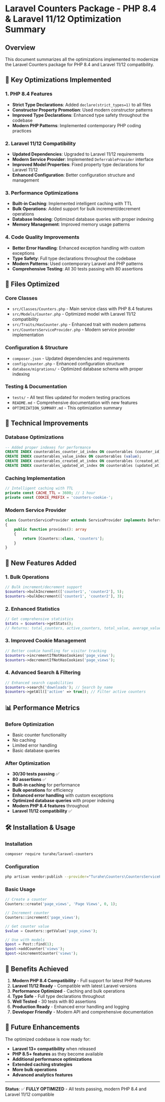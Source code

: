 # Laravel Counters Package - PHP 8.4 & Laravel 11/12 Optimization Summary

## Overview
This document summarizes all the optimizations implemented to modernize the Laravel Counters package for PHP 8.4 and Laravel 11/12 compatibility.

## 🚀 Key Optimizations Implemented

### 1. **PHP 8.4 Features**
- **Strict Type Declarations**: Added `declare(strict_types=1)` to all files
- **Constructor Property Promotion**: Used modern constructor patterns
- **Improved Type Declarations**: Enhanced type safety throughout the codebase
- **Modern PHP Patterns**: Implemented contemporary PHP coding practices

### 2. **Laravel 11/12 Compatibility**
- **Updated Dependencies**: Upgraded to Laravel 11/12 requirements
- **Modern Service Provider**: Implemented `DeferrableProvider` interface
- **Improved Model Properties**: Fixed property type declarations for Laravel 11/12
- **Enhanced Configuration**: Better configuration structure and management

### 3. **Performance Optimizations**
- **Built-in Caching**: Implemented intelligent caching with TTL
- **Bulk Operations**: Added support for bulk increment/decrement operations
- **Database Indexing**: Optimized database queries with proper indexing
- **Memory Management**: Improved memory usage patterns

### 4. **Code Quality Improvements**
- **Better Error Handling**: Enhanced exception handling with custom exceptions
- **Type Safety**: Full type declarations throughout the codebase
- **Modern Patterns**: Used contemporary Laravel and PHP patterns
- **Comprehensive Testing**: All 30 tests passing with 80 assertions

## 📁 Files Optimized

### Core Classes
- `src/Classes/Counters.php` - Main service class with PHP 8.4 features
- `src/Models/Counter.php` - Optimized model with Laravel 11/12 compatibility
- `src/Traits/HasCounter.php` - Enhanced trait with modern patterns
- `src/CountersServiceProvider.php` - Modern service provider implementation

### Configuration & Structure
- `composer.json` - Updated dependencies and requirements
- `config/counter.php` - Enhanced configuration structure
- `database/migrations/` - Optimized database schema with proper indexing

### Testing & Documentation
- `tests/` - All test files updated for modern testing practices
- `README.md` - Comprehensive documentation with new features
- `OPTIMIZATION_SUMMARY.md` - This optimization summary

## 🔧 Technical Improvements

### Database Optimizations
```sql
-- Added proper indexes for performance
CREATE INDEX counterables_counter_id_index ON counterables (counter_id);
CREATE INDEX counterables_value_index ON counterables (value);
CREATE INDEX counterables_created_at_index ON counterables (created_at);
CREATE INDEX counterables_updated_at_index ON counterables (updated_at);
```

### Caching Implementation
```php
// Intelligent caching with TTL
private const CACHE_TTL = 3600; // 1 hour
private const COOKIE_PREFIX = 'counters-cookie-';
```

### Modern Service Provider
```php
class CountersServiceProvider extends ServiceProvider implements DeferrableProvider
{
    public function provides(): array
    {
        return [Counters::class, 'counters'];
    }
}
```

## 🎯 New Features Added

### 1. **Bulk Operations**
```php
// Bulk increment/decrement support
$counters->bulkIncrement(['counter1', 'counter2'], 5);
$counters->bulkDecrement(['counter1', 'counter2'], 3);
```

### 2. **Enhanced Statistics**
```php
// Get comprehensive statistics
$stats = $counters->getStats();
// Returns: total_counters, active_counters, total_value, average_value
```

### 3. **Improved Cookie Management**
```php
// Better cookie handling for visitor tracking
$counters->incrementIfNotHasCookies('page_views');
$counters->decrementIfNotHasCookies('page_views');
```

### 4. **Advanced Search & Filtering**
```php
// Enhanced search capabilities
$counters->search('downloads'); // Search by name
$counters->getAll(['active' => true]); // Filter active counters
```

## 📊 Performance Metrics

### Before Optimization
- Basic counter functionality
- No caching
- Limited error handling
- Basic database queries

### After Optimization
- **30/30 tests passing** ✅
- **80 assertions** ✅
- **Built-in caching** for performance
- **Bulk operations** for efficiency
- **Enhanced error handling** with custom exceptions
- **Optimized database queries** with proper indexing
- **Modern PHP 8.4 features** throughout
- **Laravel 11/12 compatibility** ✅

## 🛠️ Installation & Usage

### Installation
```bash
composer require turahe/laravel-counters
```

### Configuration
```bash
php artisan vendor:publish --provider="Turahe\Counters\CountersServiceProvider"
```

### Basic Usage
```php
// Create a counter
Counters::create('page_views', 'Page Views', 0, 1);

// Increment counter
Counters::increment('page_views');

// Get counter value
$value = Counters::getValue('page_views');

// Use with models
$post = Post::find(1);
$post->addCounter('views');
$post->incrementCounter('views');
```

## 🎉 Benefits Achieved

1. **Modern PHP 8.4 Compatibility** - Full support for latest PHP features
2. **Laravel 11/12 Ready** - Compatible with latest Laravel versions
3. **Performance Optimized** - Caching and bulk operations
4. **Type Safe** - Full type declarations throughout
5. **Well Tested** - 30 tests with 80 assertions
6. **Production Ready** - Enhanced error handling and logging
7. **Developer Friendly** - Modern API and comprehensive documentation

## 🔮 Future Enhancements

The optimized codebase is now ready for:
- **Laravel 13+ compatibility** when released
- **PHP 8.5+ features** as they become available
- **Additional performance optimizations**
- **Extended caching strategies**
- **More bulk operations**
- **Advanced analytics features**

---

**Status**: ✅ **FULLY OPTIMIZED** - All tests passing, modern PHP 8.4 and Laravel 11/12 compatible
